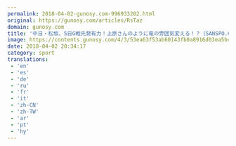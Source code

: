 ```yaml
---
permalink: 2018-04-02-gunosy.com-996933202.html
original: https://gunosy.com/articles/RsTaz
domain: gunosy.com
title: '中日・松坂、5日G戦先発有力！上原さんのように竜の雰囲気変える！？（SANSPO.COM） - グノシー'
image: https://contents.gunosy.com/4/3/53ea63f53ab60143fb0a8916d03ea5bc_content.jpg
date: 2018-04-02 20:34:17
category: sport
translations: 
 - 'en'
 - 'es'
 - 'de'
 - 'ru'
 - 'fr'
 - 'it'
 - 'zh-CN'
 - 'zh-TW'
 - 'ar'
 - 'pt'
 - 'hy'
---
```


